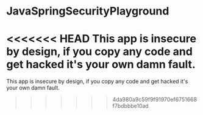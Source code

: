 # JavaSpringSecurityPlayground
<<<<<<< HEAD
This app is insecure by design, if you copy any code and get hacked it's your own damn fault.
=======

This app is insecure by design, if you copy any code and get hacked it's your own damn fault.
>>>>>>> 4da980a9c59f9f91970ef6751668f7bdbbbe10ad
